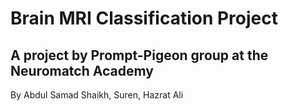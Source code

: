 # Brain MRI Classification Project
## A project by Prompt-Pigeon group at the Neuromatch Academy

By Abdul Samad Shaikh, Suren, Hazrat Ali
